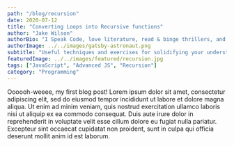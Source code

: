 ```yaml
---
path: "/blog/recursion"
date: 2020-07-12
title: "Converting Loops into Recursive functions"
author: "Jake Wilson"
authorBio: "I Speak Code, love literature, read & binge thrillers, and seek adventures while following food,fashion,sports, and science."
authorImage: ../../images/gatsby-astronaut.png
subtitle: "Useful techniques and exercises for solidifying your understanding of recursion"
featuredImage: ../../images/featured/recursion.jpg
tags: ["JavaScript", "Advanced JS", "Recursion"]
category: "Programming"
---
```


Oooooh-weeee, my first blog post! Lorem ipsum dolor sit amet, consectetur adipiscing elit, sed do eiusmod tempor incididunt ut labore et dolore magna aliqua. Ut enim ad minim veniam, quis nostrud exercitation ullamco laboris nisi ut aliquip ex ea commodo consequat. Duis aute irure dolor in reprehenderit in voluptate velit esse cillum dolore eu fugiat nulla pariatur. Excepteur sint occaecat cupidatat non proident, sunt in culpa qui officia deserunt mollit anim id est laborum.
